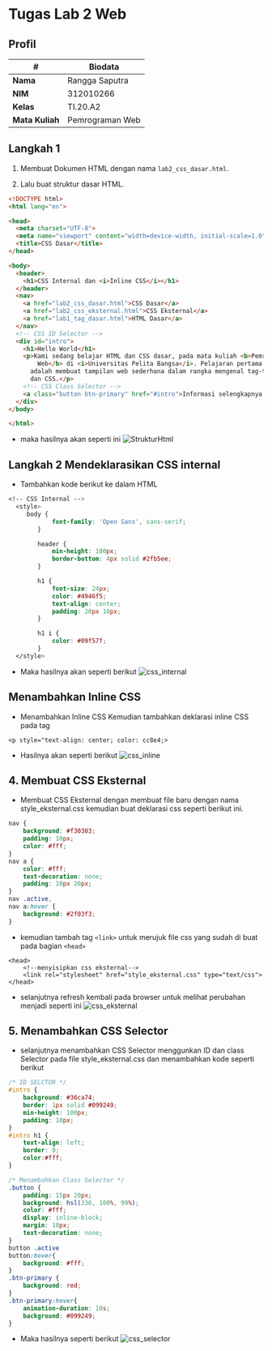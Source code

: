 # Tugas Lab 2 Web
## Profil
| # | Biodata |
| -------- | --- |
| **Nama** | Rangga Saputra |
| **NIM** | 312010266 |
| **Kelas** | TI.20.A2 |
| **Mata Kuliah** | Pemrograman Web |

## Langkah 1
1. Membuat Dokumen HTML dengan nama `lab2_css_dasar.html`.

2. Lalu buat struktur dasar HTML.
```html
<!DOCTYPE html>
<html lang="en">

<head>
  <meta charset="UTF-8">
  <meta name="viewport" content="width=device-width, initial-scale=1.0">
  <title>CSS Dasar</title>
</head>

<body>
  <header>
    <h1>CSS Internal dan <i>Inline CSS</i></h1>
  </header>
  <nav>
    <a href="lab2_css_dasar.html">CSS Dasar</a>
    <a href="lab2_css_eksternal.html">CSS Eksternal</a>
    <a href="lab1_tag_dasar.html">HTML Dasar</a>
  </nav>
  <!-- CSS ID Selector -->
  <div id="intro">
    <h1>Hello World</h1>
    <p>Kami sedang belajar HTML dan CSS dasar, pada mata kuliah <b>Pemrograman
        Web</b> di <i>Universitas Pelita Bangsa</i>. Pelajaran pertama yang kami dapat
      adalah membuat tampilan web sederhana dalam rangka mengenal tag-tag dasar HTML
      dan CSS.</p>
    <!-- CSS Class Selector -->
    <a class="button btn-primary" href="#intro">Informasi selengkapnya.</a>
  </div>
</body>

</html>
```

* maka hasilnya akan seperti ini 
![StrukturHtml](img/dasar_html.png)

## Langkah 2 Mendeklarasikan CSS internal
* Tambahkan kode berikut ke dalam HTML
```css
<!-- CSS Internal -->
  <style>
     body {
            font-family: 'Open Sans', sans-serif;
        }

        header {
            min-height: 100px;
            border-bottom: 4px solid #2fb5ee;
        }

        h1 {
            font-size: 24px;
            color: #4946f5;
            text-align: center;
            padding: 20px 10px;
        }

        h1 i {
            color: #09f57f;
        }
  </style>
  ```
 * Maka hasilnya akan seperti berikut
 ![css_internal](img/CSS_internal.png)

 ## Menambahkan Inline CSS
 * Menambahkan Inline CSS Kemudian tambahkan deklarasi inline CSS pada tag
 ```
 <p style="text-align: center; color: cc8e4;>
 ```
 * Hasilnya akan seperti berikut
 ![css_inline](img/css_inline.png)

 ## 4. Membuat CSS Eksternal
* Membuat CSS Eksternal dengan membuat file baru dengan nama style_eksternal.css kemudian buat deklarasi css seperti berikut ini.
``` css
nav {
    background: #f30303;
    padding: 10px;
    color: #fff;
}
nav a {
    color: #fff;
    text-decoration: none;
    padding: 10px 20px;
}
nav .active,
nav a:hover {
    background: #2f03f3;
}
``` 

 * kemudian tambah tag `<link>` untuk merujuk file css yang sudah di buat pada bagian `<head>`

```
<head>
    <!--menyisipkan css eksternal-->
    <link rel="stylesheet" href="style_eksternal.css" type="text/css">
</head> 
``` 
* selanjutnya refresh kembali pada browser untuk melihat perubahan menjadi seperti ini
![css_eksternal](img/css_eksternal.png)

## 5. Menambahkan CSS Selector
* selanjutnya menambahkan CSS Selector menggunkan ID dan class Selector pada file style_eksternal.css dan menambahkan kode seperti berikut
```css
/* ID SELCTOR */
#intro {
    background: #36ca74;
    border: 1px solid #099249;
    min-height: 100px;
    padding: 10px;
}
#intro h1 {
    text-align: left;
    border: 0;
    color:#fff;
}

/* Menambahkan Class Selector */
.button {
    padding: 15px 20px;
    background: hsl(336, 100%, 99%);
    color: #fff;
    display: inline-block;
    margin: 10px;
    text-decoration: none;
}
button .active
button:hover{
    background: #fff;
}
.btn-primary {
    background: red;
}
.btn-primary:hover{
    animation-duration: 10s;
    background: #099249;
} 
```
* Maka hasilnya seperti berikut
![css_selector](img/css_selector.png)